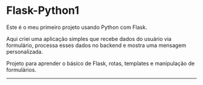 # Flask-Python1

Este é o meu primeiro projeto usando Python com Flask.

Aqui criei uma aplicação simples que recebe dados do usuário via formulário, processa esses dados no backend e mostra uma mensagem personalizada.

Projeto para aprender o básico de Flask, rotas, templates e manipulação de formulários.

---
